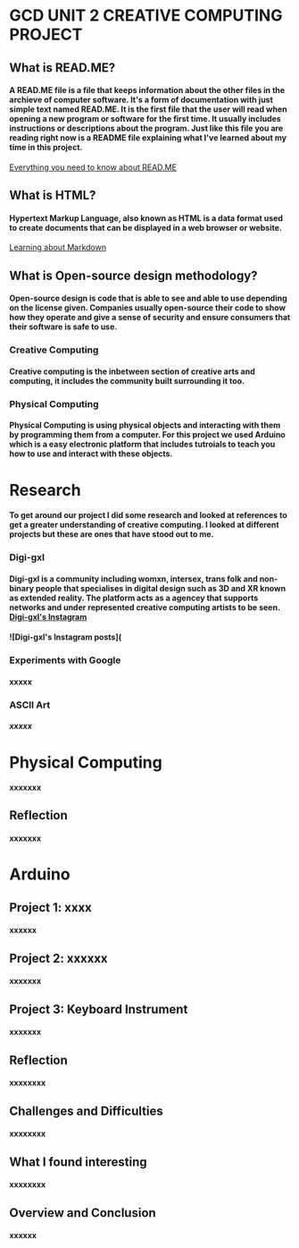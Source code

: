 # **GCD UNIT 2 CREATIVE COMPUTING PROJECT**

## What is READ.ME?

#### A READ.ME file is a file that keeps information about the other files in the archieve of computer software. It's a form of documentation with just simple text named READ.ME. It is the first file that the user will read when opening a new program or software for the first time. It usually includes instructions or descriptions about the program. Just like this file you are reading right now is a README file explaining what I've learned about my time in this project. 

[Everything you need to know about READ.ME](https://www.mygreatlearning.com/blog/readme-file/)

## What is HTML?

#### Hypertext Markup Language, also known as HTML is a data format used to create documents that can be displayed in a web browser or website.

[Learning about Markdown](https://www.markdownguide.org/basic-syntax/#headings)

## What is Open-source design methodology?

#### Open-source design is code that is able to see and able to use depending on the license given. Companies usually open-source their code to show how they operate and give a sense of security and ensure consumers that their software is safe to use.

### Creative Computing

#### Creative computing is the inbetween section of creative arts and computing, it includes the community built surrounding it too.

### Physical Computing

#### Physical Computing is using physical objects and interacting with them by programming them from a computer. For this project we used Arduino which is a easy electronic platform that includes tutroials to teach you how to use and interact with these objects. 

# Research

#### To get around our project I did some research and looked at references to get a greater understanding of creative computing. I looked at different projects but these are ones that have stood out to me. 

### Digi-gxl

#### Digi-gxl is a community including womxn, intersex, trans folk and non-binary people that specialises in digital design such as 3D and XR known as extended reality. The platform acts as a agencey that supports networks and under represented creative computing artists to be seen. [Digi-gxl's Instagram](https://www.instagram.com/digi.gxl/?hl=en)

#### ![Digi-gxl's Instagram posts](

### Experiments with Google

#### xxxxx

### ASCII Art

##### xxxxx

# Physical Computing

#### xxxxxxx

## Reflection

#### xxxxxxx

# Arduino

## Project 1: xxxx

#### xxxxxx

## Project 2: xxxxxx

#### xxxxxxx

## Project 3: Keyboard Instrument

#### xxxxxxx

## Reflection

#### xxxxxxxx

## Challenges and Difficulties

#### xxxxxxxx

## What I found interesting

#### xxxxxxxx

## Overview and Conclusion

#### xxxxxx
